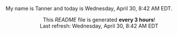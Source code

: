 My name is Tanner and today is Wednesday, April 30, 8:42 AM EDT.

<p align="center">This <i>README</i> file is generated <b>every 3 hours</b>!</br>Last refresh: Wednesday, April 30, 8:42 AM EDT<br /></p>
